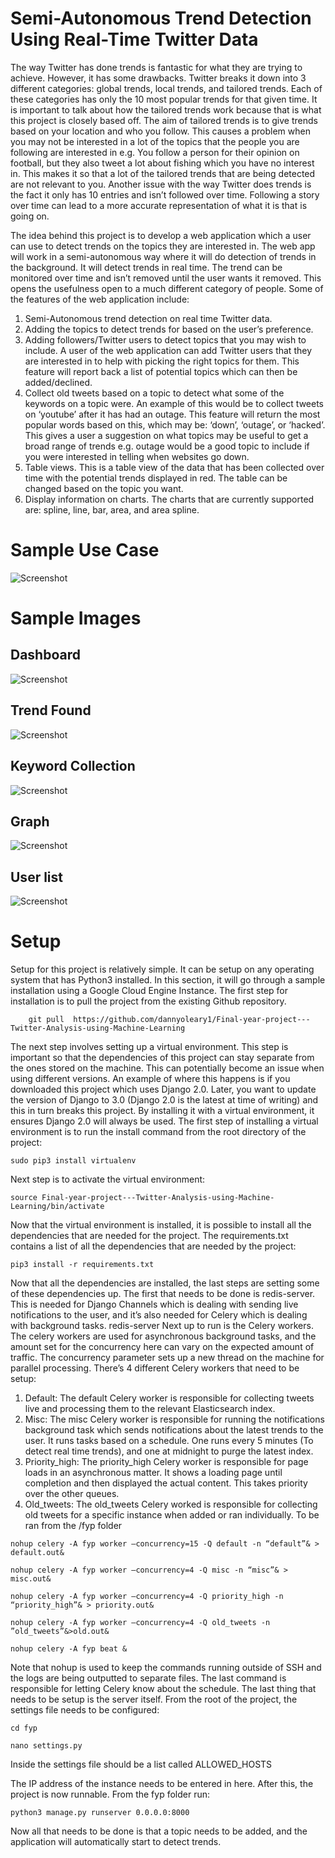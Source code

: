 # Semi-Autonomous Trend Detection Using Real-Time Twitter Data 


The way Twitter has done trends is fantastic for what they are trying to achieve. However, it has some drawbacks. Twitter breaks it down into 3 different categories: global trends, local trends, and tailored trends. Each of these categories has only the 10 most popular trends for that given time. It is important to talk about how the tailored trends work because that is what this project is closely based off. The aim of tailored trends is to give trends based on your location and who you follow. This causes a problem when you may not be interested in a lot of the topics that the people you are following are interested in e.g. You follow a person for their opinion on football, but they also tweet a lot about fishing which you have no interest in. This makes it so that a lot of the tailored trends that are being detected are not relevant to you. 
Another issue with the way Twitter does trends is the fact it only has 10 entries and isn’t followed over time. Following a story over time can lead to a more accurate representation of what it is that is going on.

The idea behind this project is to develop a web application which a user can use to detect trends on the topics they are interested in. The web app will work in a semi-autonomous way where it will do detection of trends in the background. It will detect trends in real time. The trend can be monitored over time and isn’t removed until the user wants it removed. This opens the usefulness open to a much different category of people. 
Some of the features of the web application include:
1.	Semi-Autonomous trend detection on real time Twitter data.
2.	Adding the topics to detect trends for based on the user’s preference. 
3.	Adding followers/Twitter users to detect topics that you may wish to include. A user of the web application can add Twitter users that they are interested in to help with picking the right topics for them. This feature will report back a list of potential topics which can then be added/declined.
4.	Collect old tweets based on a topic to detect what some of the keywords on a topic were. An example of this would be to collect tweets on ‘youtube’ after it has had an outage. This feature will return the most popular words based on this, which may be: ‘down’, ‘outage’, or ‘hacked’. This gives a user a suggestion on what topics may be useful to get a broad range of trends e.g. outage would be a good topic to include if you were interested in telling when websites go down.
5.	Table views. This is a table view of the data that has been collected over time with the potential trends displayed in red. The table can be changed based on the topic you want.
6.	Display information on charts. The charts that are currently supported are: spline, line, bar, area, and area spline.

# Sample Use Case

![Screenshot](Sample_Pictures/Use_case.png)

# Sample Images

## Dashboard
![Screenshot](Sample_Pictures/Dashboard.png)

## Trend Found
![Screenshot](Sample_Pictures/trend_detection.png)

## Keyword Collection
![Screenshot](Sample_Pictures/Keyword_collection.png)

## Graph
![Screenshot](Sample_Pictures/graph_example.png)

## User list
![Screenshot](Sample_Pictures/User_collection.png)

# Setup

Setup for this project is relatively simple. It can be setup on any operating system that has Python3 installed. In this section, it will go through a sample installation using a Google Cloud Engine Instance. The first step for installation is to pull the project from the existing Github repository.

        git pull  https://github.com/dannyoleary1/Final-year-project---Twitter-Analysis-using-Machine-Learning
        
The next step involves setting up a virtual environment. This step is important so that the dependencies of this project can stay separate from the ones stored on the machine. This can potentially become an issue when using different versions. An example of where this happens is if you downloaded this project which uses Django 2.0. Later, you want to update the version of Django to 3.0 (Django 2.0 is the latest at time of writing) and this in turn breaks this project. By installing it with a virtual environment, it ensures Django 2.0 will always be used. The first step of installing a virtual environment is to run the install command from the root directory of the project:

`sudo pip3 install virtualenv`

Next step is to activate the virtual environment:

`source Final-year-project---Twitter-Analysis-using-Machine-Learning/bin/activate`

Now that the virtual environment is installed, it is possible to install all the dependencies that are needed for the project. The requirements.txt contains a list of all the dependencies that are needed by the project:

`pip3 install -r requirements.txt`

Now that all the dependencies are installed, the last steps are setting some of these dependencies up. The first that needs to be done is redis-server. This is needed for Django Channels which is dealing with sending live notifications to the user, and it’s also needed for Celery which is dealing with background tasks.
redis-server
Next up to run is the Celery workers. The celery workers are used for asynchronous background tasks, and the amount set for the concurrency here can vary on the expected amount of traffic. The concurrency parameter sets up a new thread on the machine for parallel processing. There’s 4 different Celery workers that need to be setup:
1.	Default: The default Celery worker is responsible for collecting tweets live and processing them to the relevant Elasticsearch index.
2.	Misc: The misc Celery worker is responsible for running the notifications background task which sends notifications about the latest trends to the user. It runs tasks based on a schedule. One runs every 5 minutes (To detect real time trends), and one at midnight to purge the latest index.
3.	Priority_high: The priority_high Celery worker is responsible for page loads in an asynchronous matter. It shows a loading page until completion and then displayed the actual content. This takes priority over the other queues.
4.	Old_tweets: The old_tweets Celery worked is responsible for collecting old tweets for a specific instance when added or ran individually.
To be ran from the /fyp folder

`nohup celery -A fyp worker –concurrency=15 -Q default -n “default”& > default.out&`

`nohup celery -A fyp worker –concurrency=4 -Q misc -n “misc”& > misc.out&`

`nohup celery -A fyp worker –concurrency=4 -Q priority_high -n “priority_high”& > priority.out&`

`nohup celery -A fyp worker –concurrency=4 -Q old_tweets -n ”old_tweets”&>old.out&`

`nohup celery -A fyp beat &`


Note that nohup is used to keep the commands running outside of SSH and the logs are being outputted to separate files. The last command is responsible for letting Celery know about the schedule.
The last thing that needs to be setup is the server itself. From the root of the project, the settings file needs to be configured:

`cd fyp`

`nano settings.py`

Inside the settings file should be a list called ALLOWED_HOSTS

The IP address of the instance needs to be entered in here. After this, the project is now runnable. From the fyp folder run:

`python3 manage.py runserver 0.0.0.0:8000`

Now all that needs to be done is that a topic needs to be added, and the application will automatically start to detect trends.


